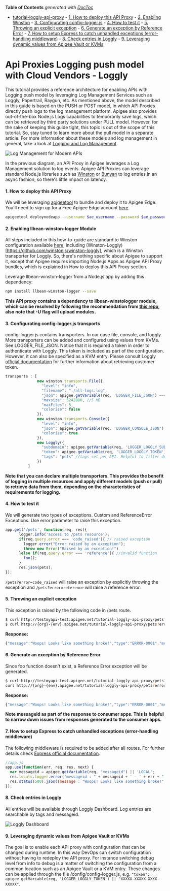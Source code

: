 <!-- START doctoc generated TOC please keep comment here to allow auto update -->
<!-- DON'T EDIT THIS SECTION, INSTEAD RE-RUN doctoc TO UPDATE -->
**Table of Contents**  *generated with [DocToc](https://github.com/thlorenz/doctoc)*

- [tutorial-loggly-api-proxy](#tutorial-loggly-api-proxy)
      - [1. How to deploy this API Proxy](#1-how-to-deploy-this-api-proxy)
      - [2. Enabling Winston](#2-enabling-winston)
      - [3. Configurating config-logger.js](#3-configurating-config-loggerjs)
      - [4. How to test it](#4-how-to-test-it)
      - [5. Throwing an explicit exception](#5-throwing-an-explicit-exception)
      - [6. Generate an exception by Reference Error](#6-generate-an-exception-by-reference-error)
      - [7. How to setup Express to catch unhandled exceptions (error-handling middleware)](#7-how-to-setup-express-to-catch-unhandled-exceptions-error-handling-middleware)
      - [8. Check entries in Loggly](#8-check-entries-in-loggly)
      - [9. Leveraging dynamic values from Apigee Vault or KVMs](#9-leveraging-dynamic-values-from-apigee-vault-or-kvms)

<!-- END doctoc generated TOC please keep comment here to allow auto update -->

# Api Proxies Logging push model with Cloud Vendors - Loggly
This tutorial provides a reference architecture for enabling APIs with Logging push model by leveraging Log Management Services such as Loggly, Papertrail, Raygun, etc. As mentioned above, the model described in this guide is based on the PUSH or POST model, in which API Proxies directly push logs to the log management platform. Apigee also provides out-of-the-box Node.js Logs capabilities to temporarily save logs, which can be retrieved by third party solutions under PULL model. However, for the sake of keeping this guide tight, this topic is out of the scope of this tutorial. So, stay tuned to learn more about the pull model in a separate article. For more information about these models and log management in general, take a look at [Logging and Log Management](http://shop.oreilly.com/product/9781597496353.do).

![Log Management for Modern APIs](https://www.dropbox.com/s/70g4kiyde2nwwt4/Log%20Management%20for%20Modern%20APIs.png?dl=1)

In the previous diagram, an API Proxy in Apigee leverages a Log Management solution to log events. Apigee API Proxies can leverage standard Node.js libraries such as [Winston](https://github.com/winstonjs/winston) or [Bunyan](https://github.com/trentm/node-bunyan) to log entries in an async fashion, so there's little impact on latency.

#### 1. How to deploy this API Proxy
We will be leveraging [apigeetool](https://www.npmjs.com/package/apigeetool) to bundle and deploy it to Apigee Edge. You'll need to sign up for a Free Apigee Edge account [here](https://accounts.apigee.com/accounts/sign_up).

```bash
apigeetool deploynodeapp --username $ae_username --password $ae_password --organization testmyapi --api tutorial-loggly-api-proxy --environment test --directory . -m app.js -b /tutorial-loggly-api-proxy -U
```

#### 2. Enabling llbean-winston-logger Module
All steps included in this how-to-guide are standard to Winston configuration available [here](https://github.com/winstonjs/winston), including (Winston-Loggly)[https://github.com/winstonjs/winston-loggly], which is a Winston transporter for Loggly. So, there's nothing specific about Apigee to support it, except that Apigee requires importing Node.js Apps as Apigee API Proxy bundles, which is explained in How to deploy this API Proxy section.

Leverage llbean-winston-logger from a Node.js app by adding this dependency:
```bash
npm install llbean-winston-logger --save
```
**This API proxy contains a dependency to llbean-winstologger module, which can be resolved by following the recommendation from [this repo](https://github.com/llbeaninc/llbean-winston-logger), also note that -U flag will upload modules.**

#### 3. Configurating config-logger.js transports
config-logger.js contains transporters. In our case file, console, and loggly. More transporters can be added and configured using values from KVMs. See LOGGER_FILE_JSON. Notice that it is required a token in order to authenticate with Loggly. This token is included as part of the configuration. However, it can also be specified as a KVM entry. Please consult Loggly [official documentation](https://www.loggly.com/docs/customer-token-authentication-token/) for further information about retrieving customer token.

```javascript
transports : [
              new winston.transports.File({
                "level": "info",
                "filename": "./all-logs.log",
                "json": apigee.getVariable(req, 'LOGGER_FILE_JSON') === 'true',
                "maxsize": 5242880, //5 MB
                "maxFiles": 5,
                "colorize": false
              }),
              new winston.transports.Console({
                "level": "info",
                "json": apigee.getVariable(req, 'LOGGER_CONSOLE_JSON') === 'true',
                "colorize": true
              }),
              new Loggly({
                "subdomain": apigee.getVariable(req, 'LOGGER_LOGGLY_SUBDOMAIN') || "dzuluaga.loggly.com",
                "token": apigee.getVariable(req, 'LOGGER_LOGGLY_TOKEN') || "XXXXX-XXXXXX-XXXXXX-XXXXXXX",
                "tags": "pets" //tags set per API. Helpful to filter down results
              })
          ]
```

__Note that you can declare multiple transporters. This provides the benefit of logging in multiple resources and apply different models (push or pull) to retrieve data from them, depending on the characteristics of requirements for logging.__

#### 4. How to test it
We will generate two types of exceptions. Custom and ReferenceError Exceptions. Use error parameter to raise this exception.

```javascript
app.get('/pets', function(req, res){
      logger.info('access to /pets resource');
      if(req.query.error === 'code_raised'){ // raised exception
        logger.error("Error raised by an exception");
        throw new Error("Raised by an exception!")
      }else if(req.query.error === 'reference'){ //invalid function
        foo();
      }
      res.json(pets);
});
```

``` /pets?error=code_raised ``` will raise an exception by explicitly throwing the exception and ``` /pets?error=reference ``` will raise a reference error.

#### 5. Throwing an explicit exception
This exception is raised by the following code in /pets route.

```bash
$ curl http://testmyapi-test.apigee.net/tutorial-loggly-api-proxy/pets?error=code_raised
$ curl http://{org}-{env}.apigee.net/tutorial-loggly-api-proxy/pets?error=code_raised
```
**Response:**
```javascript
{"message":"Woops! Looks like something broke!","type":"ERROR-0001","messageid":"rrt011ea_BTMm+ALU_RouterProxy-2-514155_1"}
```

#### 6. Generate an exception by Reference Error
Since foo function doesn't exist, a Reference Error exception will be generated.
```bash
$ curl http://testmyapi-test.apigee.net/tutorial-loggly-api-proxy/pets?error=reference
curl http://{org}-{env}.apigee.net/tutorial-loggly-api-proxy/pets?error=reference
```
**Response:**
```javascript
{"message":"Woops! Looks like something broke!","type":"ERROR-0001","messageid":"rrt17apigee_BTMini/M_RouterProxy-2-565998_1"}
```
**Note messageid as part of the response to consumer apps. This is helpful to narrow down issues from responses generated to the consumer apps.**

#### 7. How to setup Express to catch unhandled exceptions (error-handling middleware)
The following middleware is required to be added after all routes. For further details check [Express official documentation](http://expressjs.com/guide/error-handling.html).

```javascript
//app.js
app.use(function(err, req, res, next) {
  var messageid = apigee.getVariable(req, "messageid") || 'LOCAL';
  res.locals.logger.error("messageid : " + messageid + ' - ' + err + " - " + err.stack);
  res.status(500).json({message : "Woops! Looks like something broke!", "type" : "ERROR-0001", messageid: messageid});
});
```

#### 8. Check entries in Loggly
All entries will be available through Loggly Dashboard. Log entries are searchable by tags and messageid.

![Loggly Dashboard](https://www.dropbox.com/s/o9yd1zg7utcew5c/Loggly_Dashboard.png?dl=1)

#### 9. Leveraging dynamic values from Apigee Vault or KVMs
The goal is to enable each API proxy with configuration that can be changed during runtime. In this way DevOps can switch configuration without having to redeploy the API proxy. For instance switching debug level from info to debug is a matter of switching the configuration from a common location such as an Apigee Vault or a KVM entry. These changes can be applied through the file /config/config-logger.js, e.g. ```"token": apigee.getVariable(req, 'LOGGER_LOGGLY_TOKEN') || "XXXXX-XXXXX-XXXX-XXXXX"```.